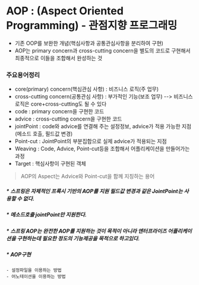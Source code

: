 # AOP : (Aspect Oriented Programming) - 관점지향 프로그래밍
- 기존 OOP를 보완한 개념(핵심사항과 공통관심사항을 분리하여 구현)
- AOP는 primary concern과 cross-cutting concern을 별도의 코드로 구현해서 최종적으로 이들을 조합해서 완성하는 것

### 주요용어정리
- core(primary) concern(핵심관심 사항) : 비즈니스 로직(주 업무)
- cross-cutting concern(공통관심 사항) : 부가적인 기능(보조 업무)
--> 비즈니스 로직은 core+cross-cutting도 될 수 있다
- code : primary concern을 구현한 코드
- advice : cross-cutting concern을 구현한 코드
- jointPoint : code와 advice를 연결해 주는 설정정보, advice가 적용 가능한 지점(메소드 호출, 필드값 변경)
- Point-cut : JointPoint의 부분집합으로 실제 advice가 적용되는 지점
- Weaving : Code, Advice, Point-cut등을 조합해서 어플리케이션을 만들어가는 과정
- Target : 핵심사항이 구현된 객체
> AOP의 Aspect는 Advice와 Point-cut을 함께 지칭하는 용어

##### * 스프링은 자체적인 프록시 기반의 AOP를 지원 필드값 변경과 같은 JointPoint는 사용할 수 없다.
##### * 메소드호출 jointPoint만 지원한다.
##### * 스프링 AOP는 완전한 AOP를 지원하는 것이 목적이 아니라 엔터프라이즈 어플리케이션을 구현하는데 필요한 정도의 기능제공을 목적으로 하고있다.
##### * AOP구현 
    - 설정파일을 이용하는 방법
    - 어노테이션을 이용하는 방법